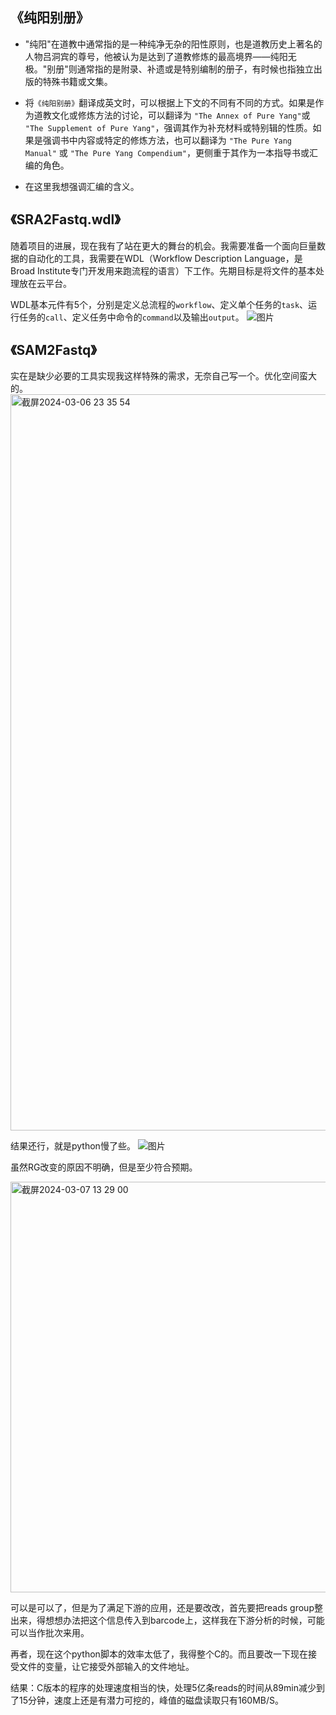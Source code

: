 《纯阳别册》
------------------------------------------

- "纯阳"在道教中通常指的是一种纯净无杂的阳性原则，也是道教历史上著名的人物吕洞宾的尊号，他被认为是达到了道教修炼的最高境界——纯阳无极。"别册"则通常指的是附录、补遗或是特别编制的册子，有时候也指独立出版的特殊书籍或文集。

- 将`《纯阳别册》`翻译成英文时，可以根据上下文的不同有不同的方式。如果是作为道教文化或修炼方法的讨论，可以翻译为 `"The Annex of Pure Yang"`或 `"The Supplement of Pure Yang"`，强调其作为补充材料或特别辑的性质。如果是强调书中内容或特定的修炼方法，也可以翻译为 `"The Pure Yang Manual"` 或 `"The Pure Yang Compendium"`，更侧重于其作为一本指导书或汇编的角色。

- 在这里我想强调汇编的含义。

《SRA2Fastq.wdl》
------------------------------------------
随着项目的进展，现在我有了站在更大的舞台的机会。我需要准备一个面向巨量数据的自动化的工具，我需要在WDL（Workflow Description Language，是Broad Institute专门开发用来跑流程的语言）下工作。先期目标是将文件的基本处理放在云平台。

WDL基本元件有5个，分别是定义总流程的`workflow`、定义单个任务的`task`、运行任务的`call`、定义任务中命令的`command`以及输出`output`。
![图片](https://github.com/OOAAHH/The_Pure_Yang_Compendium/assets/19518905/9ac9c4ad-78c9-4986-ab28-c7ec59b21910)

《SAM2Fastq》
------------------------------------------
实在是缺少必要的工具实现我这样特殊的需求，无奈自己写一个。优化空间蛮大的。
<img width="1178" alt="截屏2024-03-06 23 35 54" src="https://github.com/OOAAHH/The_Pure_Yang_Compendium/assets/19518905/b420dbba-7266-40cb-ac76-bc2391579fcc">

结果还行，就是python慢了些。
![图片](https://github.com/OOAAHH/The_Pure_Yang_Compendium/assets/19518905/5a2ee751-1d90-4c2f-b592-8cc508b5ba40)

虽然RG改变的原因不明确，但是至少符合预期。

<img width="657" alt="截屏2024-03-07 13 29 00" src="https://github.com/OOAAHH/The_Pure_Yang_Compendium/assets/19518905/366c5ef6-617e-46a9-9f3e-ad3155ca365c">

可以是可以了，但是为了满足下游的应用，还是要改改，首先要把reads group整出来，得想想办法把这个信息传入到barcode上，这样我在下游分析的时候，可能可以当作批次来用。

再者，现在这个python脚本的效率太低了，我得整个C的。而且要改一下现在接受文件的变量，让它接受外部输入的文件地址。

结果：C版本的程序的处理速度相当的快，处理5亿条reads的时间从89min减少到了15分钟，速度上还是有潜力可挖的，峰值的磁盘读取只有160MB/S。
